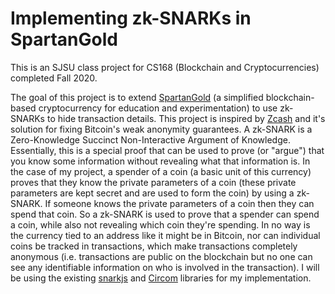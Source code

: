# Implementing zk-SNARKs in SpartanGold
This is an SJSU class project for CS168 (Blockchain and Cryptocurrencies) completed Fall 2020. 

The goal of this project is to extend [SpartanGold](https://github.com/taustin/spartan-gold) (a simplified blockchain-based cryptocurrency for education and experimentation) to use zk-SNARKs to hide transaction details. This project is inspired by [Zcash](https://z.cash/) and it's solution for fixing Bitcoin's weak anonymity guarantees. A zk-SNARK is a Zero-Knowledge Succinct Non-Interactive Argument of Knowledge. Essentially, this is a special proof that can be used to prove (or "argue") that you know some information without revealing what that information is. In the case of my project, a spender of a coin (a basic unit of this currency) proves that they know the private parameters of a coin (these private parameters are kept secret and are used to form the coin) by using a zk-SNARK. If someone knows the private parameters of a coin then they can spend that coin. So a zk-SNARK is used to prove that a spender can spend a coin, while also not revealing which coin they're spending. In no way is the currency tied to an address like it might be in Bitcoin, nor can individual coins be tracked in transactions, which make transactions completely anonymous (i.e. transactions are public on the blockchain but no one can see any identifiable information on who is involved in the transaction). I will be using the existing [snarkjs](https://github.com/iden3/snarkjs) and [Circom](https://github.com/iden3/circom) libraries for my implementation.
